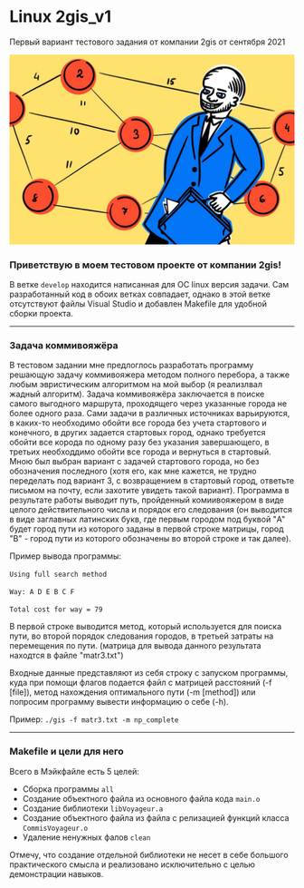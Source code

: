# Linux 2gis_v1
Первый вариант тестового задания от компании 2gis от сентября 2021

![Картинку взял из журнала "Код" от Яндекса](./2gis_v1/images/img.jpeg)

### Приветствую в моем тестовом проекте от компании 2gis!

В ветке `develop` находится написанная для ОС linux версия задачи. Сам разработанный код в обоих ветках совпадает, однако в этой ветке отсутствуют файлы Visual Studio и добавлен Makefile для удобной сборки проекта.

---

### Задача коммивояжёра
В тестовом задании мне предлоглось разработать программу решающую задачу коммивояжера методом полного перебора, а также любым эвристическим алгоритмом на мой выбор (я реализлвал жадный алгоритм). Задача коммивояжёра заключается в поиске самого выгодного маршрута, проходящего через указанные города не более одного раза. Сами задачи в различных источниках варьируются, в каких-то необходимо обойти все города без учета стартового и конечного, в других задается стартовых город, однако требуется обойти все корода по одному разу без указания завершающего, в третьих необходдимо обойти все города и вернуться в стартовый. Мною был выбран вариант с задачей стартового города, но без обозначения последного (хотя его, как мне кажется, не трудно переделать под вариант 3, с возвращением в стартовый город, ответьте письмом на почту, если захотите увидеть такой вариант). Программа в результате работы выводит путь, пройденный комиивояжером в виде целого действительного числа и порядок его следования (он выводится в виде заглавных латинских букв, где первым городом под буквой "A" будет город пути из которого заданы в первой строке матрицы, город "B" - город пути из которого обозначены во второй строке и так далее).

Пример вывода программы:

`Using full search method`

`Way: A D E B C F `

`Total cost for way = 79`

В первой строке выводится метод, который используется для поиска пути, во второй порядок следования городов, в третьей затраты на перемещения по пути. (матрица для вывода данного результата находтся в файле "matr3.txt")

Входные данные представляют из себя строку с запуском программы, куда при помощи флагов подается файл с матрицей расстояний (-f [file]), метод нахождения оптимального пути (-m [method]) или попросим программу вывести информацию о себе (-h).

Пример: `./gis -f matr3.txt -m np_complete`

---

### Makefile и цели для него 

Всего в Мэйкфайле есть 5 целей:
- Сборка программы `all`
- Создание объектного файла из основного файла кода `main.o`
- Создание библиотеки `libVoyageur.a`
- Создание объектного файла из файла с релизацией функций класса `CommisVoyageur.o`
- Удаление ненужных фалов `clean`

Отмечу, что создание отдельной библиотеки не несет в себе большого практического смысла и реализовано исключительно с целью демонстрации навыков.
